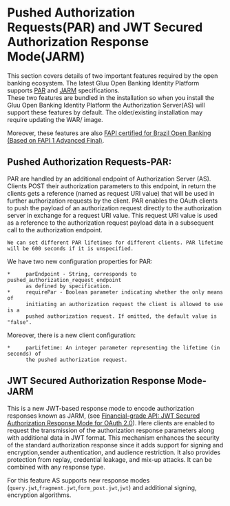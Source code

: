 # Pushed Authorization Requests(PAR) and JWT Secured Authorization Response Mode(JARM)
This section covers details of two important features required by the open banking ecosystem. The latest Gluu Open Banking Identity Platform 
supports [PAR](https://datatracker.ietf.org/doc/html/draft-ietf-oauth-par-07) and [JARM](https://openid.net/specs/openid-financial-api-jarm-ID1.html) specifications.  
These two features are bundled in the installation so when you install the Gluu Open Banking Identity Platform the Authorization 
Server(AS) will support these features by default. The older/existing installation may require updating the WAR/ image. 

Moreover, these features are also [FAPI certified for Brazil Open Banking (Based on FAPI 1 Advanced Final)](https://openid.net/certification/#FAPI_OPs).

## Pushed Authorization Requests-PAR:
PAR are handled by an additional endpoint of Authorization Server (AS). Clients POST their authorization parameters to this endpoint, 
in return the clients gets a reference (named as request URI value) that will be used in further authorization requests by the client. 
PAR enables the OAuth clients to push the payload of an authorization request directly to the authorization server in exchange for a 
request URI value. This request URI value is used as a reference to the authorization request payload data in a subsequent call to the 
authorization endpoint.

    We can set different PAR lifetimes for different clients. PAR lifetime will be 600 seconds if it is unspecified.

We have two new configuration properties for PAR:

    *     parEndpoint - String, corresponds to pushed_authorization_request_endpoint 
          as defined by specification.
    *     requirePar - Boolean parameter indicating whether the only means of 
          initiating an authorization request the client is allowed to use is a 
          pushed authorization request. If omitted, the default value is "false".

Moreover, there is a new client configuration:

    *     parLifetime: An integer parameter representing the lifetime (in seconds) of 
          the pushed authorization request. 

## JWT Secured Authorization Response Mode-JARM
   
This is a new JWT-based response mode to encode authorization responses known as JARM, (see [Financial-grade API: JWT Secured Authorization Response Mode for OAuth 2.0](https://openid.net/specs/openid-financial-api-jarm-ID1.html)). 
Here clients are enabled to request the transmission of the authorization response parameters along with additional data in JWT format. 
This mechanism enhances the security of the standard authorization response since it adds support for signing and encryption,sender authentication, 
and audience restriction. It also provides protection from replay, credential leakage, and mix-up attacks. It can be combined with any response type.

For this feature AS supports new response modes (`query.jwt`,`fragment.jwt`,`form_post.jwt`,`jwt`) and additional signing, encryption algorithms. 
